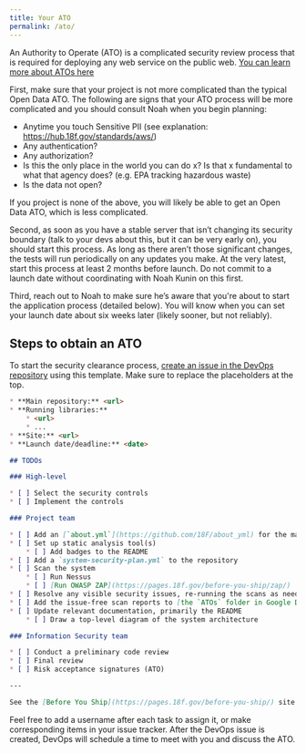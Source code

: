```yaml
---
title: Your ATO
permalink: /ato/
---
```


An Authority to Operate (ATO) is a complicated security review process that is required for deploying any web service on the public web. [You can learn more about ATOs here](https://pages.18f.gov/before-you-ship/ato/)

First, make sure that your project is not more complicated than the typical Open Data ATO. The following are signs that your ATO process will be more complicated and you should consult Noah when you begin planning:
* Anytime you touch Sensitive PII (see explanation: https://hub.18f.gov/standards/aws/)
* Any authentication?
* Any authorization?
* Is this the only place in the world you can do x? Is that x fundamental to what that agency does? (e.g. EPA tracking hazardous waste)
* Is the data not open?

If you project is none of the above, you will likely be able to get an Open Data ATO, which is less complicated. 

Second, as soon as you have a stable server that isn’t changing its security boundary (talk to your devs about this, but it can be very early on), you should start this process. As long as there aren’t those significant changes, the tests will run periodically on any updates you make. At the very latest, start this process at least 2 months before launch. Do not commit to a launch date without coordinating with Noah Kunin on this first.

Third, reach out to Noah to make sure he’s aware that you're about to start the application process (detailed below). You will know when you can set your launch date about six weeks later (likely sooner, but not reliably).

## Steps to obtain an ATO

To start the security clearance process, [create an issue in the DevOps repository](https://github.com/18F/DevOps/issues/new?title=ATO+for+%3Cproject%3E) using this template. Make sure to replace the placeholders at the top.

```markdown
* **Main repository:** <url>
* **Running libraries:**
    * <url>
    * ...
* **Site:** <url>
* **Launch date/deadline:** <date>

## TODOs

### High-level

* [ ] Select the security controls
* [ ] Implement the controls

### Project team

* [ ] Add an [`about.yml`](https://github.com/18F/about_yml) for the main repository
* [ ] Set up static analysis tool(s)
    * [ ] Add badges to the README
* [ ] Add a `system-security-plan.yml` to the repository
* [ ] Scan the system
    * [ ] Run Nessus
    * [ ] [Run OWASP ZAP](https://pages.18f.gov/before-you-ship/zap/)
* [ ] Resolve any visible security issues, re-running the scans as needed
* [ ] Add the issue-free scan reports to [the `ATOs` folder in Google Drive](https://drive.google.com/a/gsa.gov/folderview?id=0BynIxtx-CfkdckljM3BPSkdQT1U&usp=sharing)
* [ ] Update relevant documentation, primarily the README
    * [ ] Draw a top-level diagram of the system architecture

### Information Security team

* [ ] Conduct a preliminary code review
* [ ] Final review
* [ ] Risk acceptance signatures (ATO)

---

See the [Before You Ship](https://pages.18f.gov/before-you-ship/) site for more information.
```

Feel free to add a username after each task to assign it, or make corresponding items in your issue tracker. After the DevOps issue is created, DevOps will schedule a time to meet with you and discuss the ATO.
